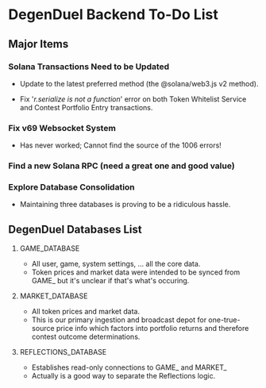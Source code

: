 # DegenDuel Backend To-Do List

## Major Items
 
### Solana Transactions Need to be Updated 

- Update to the latest preferred method (the @solana/web3.js v2 method).

- Fix '*r.serialize is not a function*' error on both Token Whitelist Service and Contest Portfolio Entry transactions.

### Fix v69 Websocket System

- Has never worked; Cannot find the source of the 1006 errors!

### Find a new Solana RPC (need a great one and good value)

### Explore Database Consolidation

- Maintaining three databases is proving to be a ridiculous hassle.

## DegenDuel Databases List

1. GAME_DATABASE

    - All user, game, system settings, ... all the core data. 
    - Token prices and market data were intended to be synced from GAME_ but it's unclear if that's what's occuring.

2. MARKET_DATABASE

    - All token prices and market data.
    - This is our primary ingestion and broadcast depot for one-true-source price info which factors into portfolio returns and therefore contest outcome determinations.

3. REFLECTIONS_DATABASE

    - Establishes read-only connections to GAME_ and MARKET_
    - Actually is a good way to separate the Reflections logic.

